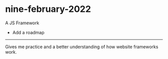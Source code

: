 # nine-february-2022
A JS Framework

- Add a roadmap

---
Gives me practice and a better understanding of how website frameworks work.
